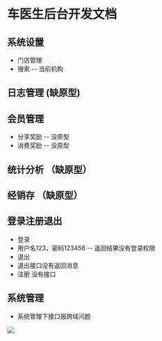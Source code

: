 车医生后台开发文档
=================

## 系统设置
-  门店管理
 - 搜索 -- 当前机构 

## 日志管理 (缺原型)

## 会员管理
- 分享奖励 -- 没原型
- 消费奖励 -- 没原型

## 统计分析 （缺原型）

## 经销存 （缺原型）

## 登录注册退出
- 登录 
 - 用户名123，密码123456 -- 返回结果没有登录权限
- 退出 
 - 退出接口没有返回消息
- 注册 没有接口

## 系统管理
- 系统管理下接口报跨域问题		
<img src="https://github.com/stack-wuh/test_doctor/blob/master/docs/imgs/2018-8-17/list-1.jpg" />


